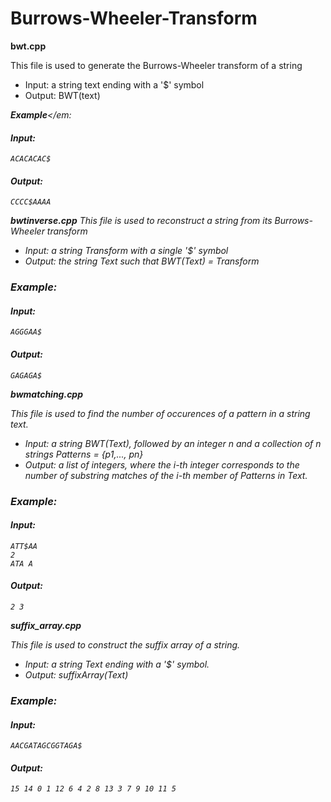 # Burrows-Wheeler-Transform

**bwt.cpp**

This file is used to generate the Burrows-Wheeler transform of a string

* Input: a string text ending with a '$' symbol
* Output: BWT(text)


<em>**Example**</em:

#### Input:
``` 
ACACACAC$
```
#### Output:
```
CCCC$AAAA
```

**bwtinverse.cpp**
This file is used to reconstruct a string from its Burrows-Wheeler transform

* Input: a string Transform with a single '$' symbol
* Output: the string Text such that BWT(Text) = Transform
 
### Example:

#### Input:
``` 
AGGGAA$
```
#### Output:
```
GAGAGA$
```

**bwmatching.cpp**

This file is used to find the number of occurences of a pattern in a string text.

* Input: a string BWT(Text), followed by an integer n and a collection of n strings Patterns = {p1,..., pn}
* Output: a list of integers, where the i-th integer corresponds to the number of substring matches of the i-th member of Patterns in Text.
 
### Example:

#### Input:
``` 
ATT$AA
2
ATA A
```
#### Output:
```
2 3
```

**suffix_array.cpp**

This file is used to construct the suffix array of a string.

* Input: a string Text ending with a '$' symbol.
* Output: suffixArray(Text)

### Example:

#### Input:
``` 
AACGATAGCGGTAGA$
```
#### Output:
```
15 14 0 1 12 6 4 2 8 13 3 7 9 10 11 5
```
